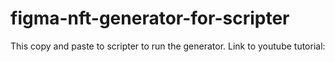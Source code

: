 # figma-nft-generator-for-scripter

This copy and paste to scripter to run the generator.
Link to youtube tutorial:
